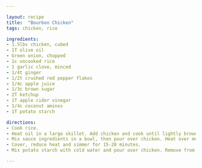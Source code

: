 ```yaml
---

layout: recipe
title:  "Bourbon Chicken"
tags: chicken, rice

ingredients:
- 1.5lbs chicken, cubed
- 1T olive oil
- Green onion, chopped
- 1c uncooked rice
- 1 garlic clove, minced
- 1/4t ginger
- 1/2t crushed red pepper flakes
- 1/4c apple juice
- 1/3c brown sugar
- 2T ketchup
- 1T apple cider vinegar
- 1/4c coconut aminos
- 1T potato starch

directions:
- Cook rice.
- Heat oil in a large skillet. Add chicken and cook until lightly browned.
- Mix sauce ingredients in a bowl, then pour over chicken. Heat over medium-high and bring to a hard boil.
- Cover, reduce heat and simmer for 15-20 minutes.
- Mix potato starch with cold water and pour over chicken. Remove from heat and stir, do not boil.

---
```

